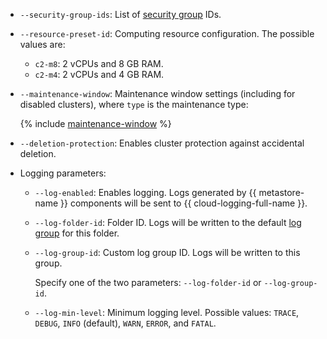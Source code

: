 * `--security-group-ids`: List of [security group](../../metadata-hub/operations/metastore/configure-security-group.md) IDs.
* `--resource-preset-id`: Computing resource configuration. The possible values are:
    * `c2-m8`: 2 vCPUs and 8 GB RAM.
    * `c2-m4`: 2 vCPUs and 4 GB RAM.
* `--maintenance-window`: Maintenance window settings (including for disabled clusters), where `type` is the maintenance type:

    {% include [maintenance-window](../../_includes/mdb/cli/maintenance-window-description.md) %}

* `--deletion-protection`: Enables cluster protection against accidental deletion.
* Logging parameters:

    * `--log-enabled`: Enables logging. Logs generated by {{ metastore-name }} components will be sent to {{ cloud-logging-full-name }}.
    * `--log-folder-id`: Folder ID. Logs will be written to the default [log group](../../logging/concepts/log-group.md) for this folder.
    * `--log-group-id`: Custom log group ID. Logs will be written to this group.

      Specify one of the two parameters: `--log-folder-id` or `--log-group-id`.

    * `--log-min-level`: Minimum logging level. Possible values: `TRACE`, `DEBUG`, `INFO` (default), `WARN`, `ERROR`, and `FATAL`.